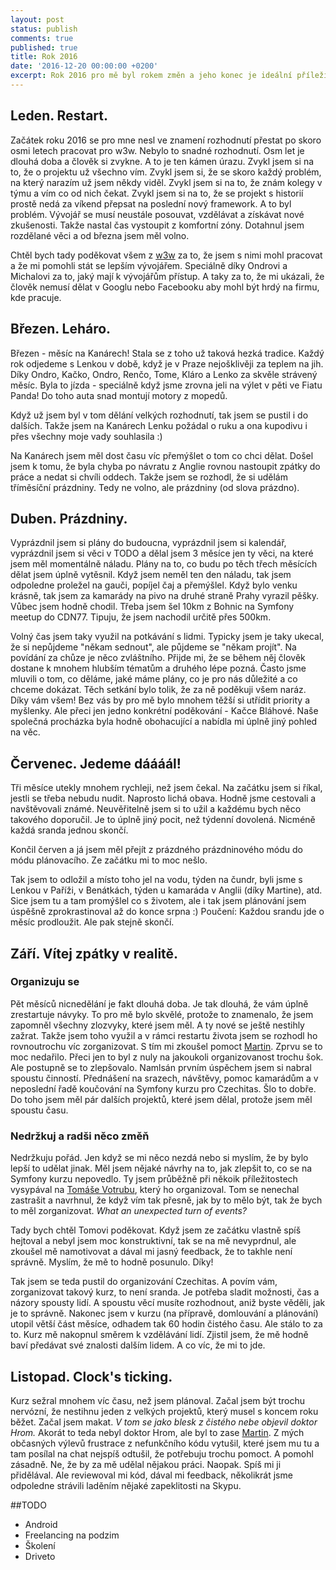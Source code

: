 ```yaml
---
layout: post
status: publish
comments: true
published: true
title: Rok 2016 
date: '2016-12-20 00:00:00 +0200'
excerpt: Rok 2016 pro mě byl rokem změn a jeho konec je ideální příležitost udělat nějakou bilanci.   
---
```


## Leden. Restart. 

Začátek roku 2016 se pro mne nesl ve znamení rozhodnutí přestat po skoro osmi letech pracovat pro w3w. Nebylo to snadné rozhodnutí. Osm let je dlouhá doba a člověk si zvykne. A to je ten kámen úrazu. Zvykl jsem si na to, že o projektu už všechno vím. Zvykl jsem si, že se skoro každý problém, na který narazím už jsem někdy viděl. Zvykl jsem si na to, že znám kolegy v týmu a vím co od nich čekat. Zvykl jsem si na to, že se projekt s historií prostě nedá za víkend přepsat na poslední nový framework. A to byl problém. Vývojář se musí neustále posouvat, vzdělávat a získávat nové zkušenosti. Takže nastal čas vystoupit z komfortní zóny. Dotahnul jsem rozdělané věci a od března jsem měl volno. 

Chtěl bych tady poděkovat všem z [w3w](http://w3w.cz) za to, že jsem s nimi mohl pracovat a že mi pomohli stát se lepším vývojářem. Speciálně díky Ondrovi a Michalovi za to, jaký mají k vývojářům přístup. A taky za to, že mi ukázali, že člověk nemusí dělat v Googlu nebo Facebooku aby mohl být hrdý na firmu, kde pracuje. 

## Březen. Leháro. 
 
Březen - měsíc na Kanárech! Stala se z toho už taková hezká tradice. Každý rok odjedeme s Lenkou v době, když je v Praze nejošklivěji za teplem na jih. Díky Ondro, Kačko, Ondro, Renčo, Tome, Kláro a Lenko za skvěle strávený měsíc. Byla to jízda - speciálně když jsme zrovna jeli na výlet v pěti ve Fiatu Panda! Do toho auta snad montují motory z mopedů. 

Když už jsem byl v tom dělání velkých rozhodnutí, tak jsem se pustil i do dalších. Takže jsem na Kanárech Lenku požádal o ruku a ona kupodivu i přes všechny moje vady souhlasila :)
  
Na Kanárech jsem měl dost času víc přemýšlet o tom co chci dělat. Došel jsem k tomu, že byla chyba po návratu z Anglie rovnou nastoupit zpátky do práce a nedat si chvíli oddech. Takže jsem se rozhodl, že si udělám tříměsíční prázdniny. Tedy ne volno, ale prázdniny (od slova prázdno). 

## Duben. Prázdniny.  

Vyprázdnil jsem si plány do budoucna, vyprázdnil jsem si kalendář, vyprázdnil jsem si věci v TODO a dělal jsem 3 měsíce jen ty věci, na které jsem měl momentálně náladu. Plány na to, co budu po těch třech měsících dělat jsem úplně vytěsnil. Když jsem neměl ten den náladu, tak jsem odpoledne proležel na gauči, popíjel čaj a přemýšlel. Když bylo venku krásně, tak jsem za kamarády na pivo na druhé straně Prahy vyrazil pěšky. Vůbec jsem hodně chodil. Třeba jsem šel 10km z Bohnic na Symfony meetup do CDN77. Tipuju, že jsem nachodil určitě přes 500km. 

Volný čas jsem taky využil na potkávání s lidmi. Typicky jsem je taky ukecal, že si nepůjdeme "někam sednout", ale půjdeme se "někam projít". Na povídání za chůze je něco zvláštního. Přijde mi, že se během něj člověk dostane k mnohem hlubším tématům a druhého lépe pozná. Často jsme mluvili o tom, co děláme, jaké máme plány, co je pro nás důležité a co chceme dokázat. Těch setkání bylo tolik, že za ně poděkuji všem naráz. Díky vám všem! Bez vás by pro mě bylo mnohem těžší si utřídit priority a myšlenky. Ale přeci jen jedno konkrétní poděkování - Kačce Bláhové. Naše společná procházka byla hodně obohacující a nabídla mi úplně jiný pohled na věc. 

## Červenec. Jedeme dáááál!

Tři měsíce utekly mnohem rychleji, než jsem čekal. Na začátku jsem si říkal, jestli se třeba nebudu nudit. Naprosto lichá obava. Hodně jsme cestovali a navštěvovali známé. Neuvěřitelně jsem si to užil a každému bych něco takového doporučil. Je to úplně jiný pocit, než týdenní dovolená. Nicméně každá sranda jednou skončí.
 
Končil červen a já jsem měl přejít z prázdného prázdninového módu do módu plánovacího. Ze začátku mi to moc nešlo. 

Tak jsem to odložil a místo toho jel na vodu, týden na čundr, byli jsme s Lenkou v Paříži, v Benátkách, týden u kamaráda v Anglii (díky Martine), atd. Sice jsem tu a tam promýšlel co s životem, ale i tak jsem plánování jsem úspěšně zprokrastinoval až do konce srpna :) Poučení: Každou srandu jde o měsíc prodloužit. Ale pak stejně skončí. 

## Září. Vítej zpátky v realitě. 

### Organizuju se
   
Pět měsíců nicnedělání je fakt dlouhá doba. Je tak dlouhá, že vám úplně zrestartuje návyky. To pro mě bylo skvělé, protože to znamenalo, že jsem zapomněl všechny zlozvyky, které jsem měl. A ty nové se ještě nestihly zažrat. Takže jsem toho využil a v rámci restartu života jsem se rozhodl ho rovnoutrochu víc zorganizovat. S tím mi zkoušel pomoct [Martin](https://www.martinhujer.cz). Zprvu se to moc nedařilo. Přeci jen to byl z nuly na jakoukoli organizovanost trochu šok. Ale postupně se to zlepšovalo. Namlsán prvním úspěchem jsem si nabral spoustu činností. Přednášení na srazech, návštěvy, pomoc kamarádům a v neposlední řadě koučování na Symfony kurzu pro Czechitas. Šlo to dobře. Do toho jsem měl pár dalších projektů, které jsem dělal, protože jsem měl spoustu času. 

### Nedržkuj a radši něco změň
    
Nedržkuju pořád. Jen když se mi něco nezdá nebo si myslím, že by bylo lepší to udělat jinak. Měl jsem nějaké návrhy na to, jak zlepšit to, co se na Symfony kurzu nepovedlo. Ty jsem průběžně při někoik příležitostech vysypával na [Tomáše Votrubu](http://tomasvotruba.cz), který ho organizoval. Tom se nenechal zastrašit a navrhnul, že když vím tak přesně, jak by to mělo být, tak že bych to měl zorganizovat. *What an unexpected turn of events?* 

Tady bych chtěl Tomovi poděkovat. Když jsem ze začátku  vlastně spíš hejtoval a nebyl jsem moc konstruktivní, tak se na mě nevyprdnul, ale zkoušel mě namotivovat a dával mi jasný feedback, že to takhle není správně. Myslím, že mě to hodně posunulo. Díky!  

Tak jsem se teda pustil do organizování Czechitas. A povím vám, zorganizovat takový kurz, to není sranda. Je potřeba sladit možnosti, čas a názory spousty lidí. A spoustu věcí musíte rozhodnout, aniž byste věděli, jak je to správně. Nakonec jsem v kurzu (na přípravě, domlouvání a plánování) utopil větší část měsíce, odhadem tak 60 hodin čistého času. Ale stálo to za to. Kurz mě nakopnul směrem k vzdělávání lidí. Zjistil jsem, že mě hodně baví předávat své znalosti dalším lidem. A co víc, že mi to jde. 
 
## Listopad. Clock's ticking.
 
Kurz sežral mnohem víc času, než jsem plánoval. Začal jsem být trochu nervózní, že nestihnu jeden z velkých projektů, který musel s koncem roku běžet. Začal jsem makat. *V tom se jako blesk z čistého nebe objevil doktor Hrom.* Akorát to teda nebyl doktor Hrom, ale byl to zase [Martin](https://www.martinhujer.cz). Z mých občasných výlevů frustrace z nefunkčního kódu vytušil, které jsem mu tu a tam posílal na chat nejspíš odtušil, že potřebuju trochu pomoct. A pomohl zásadně. Ne, že by za mě udělal nějakou práci. Naopak. Spíš mi ji přidělával. Ale reviewoval mi kód, dával mi feedback, několikrát jsme odpoledne strávili laděním nějaké zapeklitosti na Skypu.  

##TODO
- Android
- Freelancing na podzim
- Školení
- Driveto
